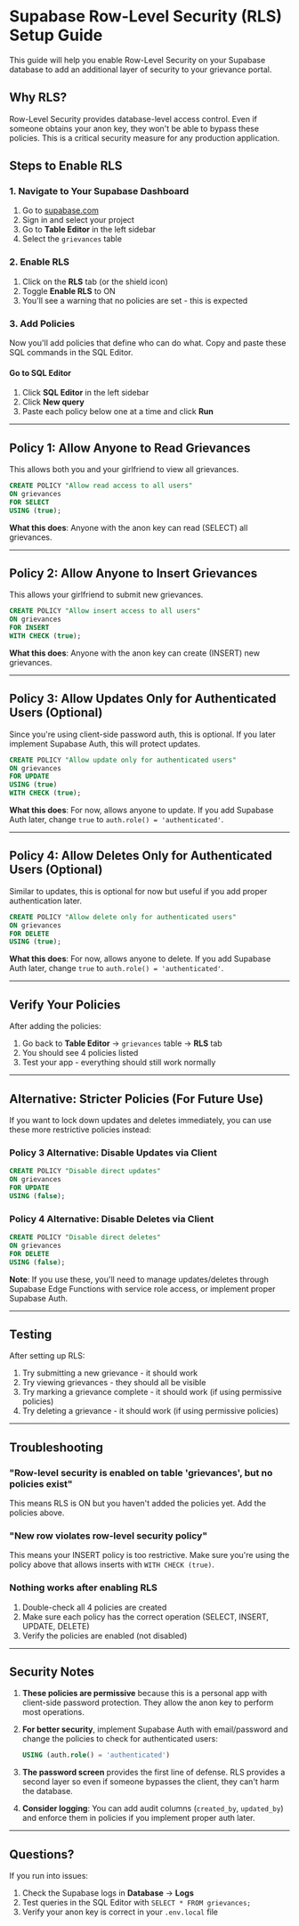 # Supabase Row-Level Security (RLS) Setup Guide

This guide will help you enable Row-Level Security on your Supabase database to add an additional layer of security to your grievance portal.

## Why RLS?

Row-Level Security provides database-level access control. Even if someone obtains your anon key, they won't be able to bypass these policies. This is a critical security measure for any production application.

## Steps to Enable RLS

### 1. Navigate to Your Supabase Dashboard

1. Go to [supabase.com](https://supabase.com)
2. Sign in and select your project
3. Go to **Table Editor** in the left sidebar
4. Select the `grievances` table

### 2. Enable RLS

1. Click on the **RLS** tab (or the shield icon)
2. Toggle **Enable RLS** to ON
3. You'll see a warning that no policies are set - this is expected

### 3. Add Policies

Now you'll add policies that define who can do what. Copy and paste these SQL commands in the SQL Editor.

#### Go to SQL Editor

1. Click **SQL Editor** in the left sidebar
2. Click **New query**
3. Paste each policy below one at a time and click **Run**

---

## Policy 1: Allow Anyone to Read Grievances

This allows both you and your girlfriend to view all grievances.

```sql
CREATE POLICY "Allow read access to all users"
ON grievances
FOR SELECT
USING (true);
```

**What this does**: Anyone with the anon key can read (SELECT) all grievances.

---

## Policy 2: Allow Anyone to Insert Grievances

This allows your girlfriend to submit new grievances.

```sql
CREATE POLICY "Allow insert access to all users"
ON grievances
FOR INSERT
WITH CHECK (true);
```

**What this does**: Anyone with the anon key can create (INSERT) new grievances.

---

## Policy 3: Allow Updates Only for Authenticated Users (Optional)

Since you're using client-side password auth, this is optional. If you later implement Supabase Auth, this will protect updates.

```sql
CREATE POLICY "Allow update only for authenticated users"
ON grievances
FOR UPDATE
USING (true)
WITH CHECK (true);
```

**What this does**: For now, allows anyone to update. If you add Supabase Auth later, change `true` to `auth.role() = 'authenticated'`.

---

## Policy 4: Allow Deletes Only for Authenticated Users (Optional)

Similar to updates, this is optional for now but useful if you add proper authentication later.

```sql
CREATE POLICY "Allow delete only for authenticated users"
ON grievances
FOR DELETE
USING (true);
```

**What this does**: For now, allows anyone to delete. If you add Supabase Auth later, change `true` to `auth.role() = 'authenticated'`.

---

## Verify Your Policies

After adding the policies:

1. Go back to **Table Editor** → `grievances` table → **RLS** tab
2. You should see 4 policies listed
3. Test your app - everything should still work normally

---

## Alternative: Stricter Policies (For Future Use)

If you want to lock down updates and deletes immediately, you can use these more restrictive policies instead:

### Policy 3 Alternative: Disable Updates via Client

```sql
CREATE POLICY "Disable direct updates"
ON grievances
FOR UPDATE
USING (false);
```

### Policy 4 Alternative: Disable Deletes via Client

```sql
CREATE POLICY "Disable direct deletes"
ON grievances
FOR DELETE
USING (false);
```

**Note**: If you use these, you'll need to manage updates/deletes through Supabase Edge Functions with service role access, or implement proper Supabase Auth.

---

## Testing

After setting up RLS:

1. Try submitting a new grievance - it should work
2. Try viewing grievances - they should all be visible
3. Try marking a grievance complete - it should work (if using permissive policies)
4. Try deleting a grievance - it should work (if using permissive policies)

---

## Troubleshooting

### "Row-level security is enabled on table 'grievances', but no policies exist"

This means RLS is ON but you haven't added the policies yet. Add the policies above.

### "New row violates row-level security policy"

This means your INSERT policy is too restrictive. Make sure you're using the policy above that allows inserts with `WITH CHECK (true)`.

### Nothing works after enabling RLS

1. Double-check all 4 policies are created
2. Make sure each policy has the correct operation (SELECT, INSERT, UPDATE, DELETE)
3. Verify the policies are enabled (not disabled)

---

## Security Notes

1. **These policies are permissive** because this is a personal app with client-side password protection. They allow the anon key to perform most operations.

2. **For better security**, implement Supabase Auth with email/password and change the policies to check for authenticated users:
   ```sql
   USING (auth.role() = 'authenticated')
   ```

3. **The password screen** provides the first line of defense. RLS provides a second layer so even if someone bypasses the client, they can't harm the database.

4. **Consider logging**: You can add audit columns (`created_by`, `updated_by`) and enforce them in policies if you implement proper auth later.

---

## Questions?

If you run into issues:
1. Check the Supabase logs in **Database** → **Logs**
2. Test queries in the SQL Editor with `SELECT * FROM grievances;`
3. Verify your anon key is correct in your `.env.local` file


